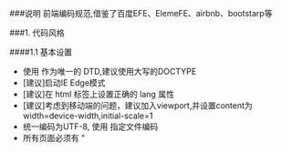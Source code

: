 ###说明
前端编码规范,借鉴了百度EFE、ElemeFE、airbnb、bootstarp等

###1. 代码风格

####1.1 基本设置
- 使用 <!DOCTYPE html> 作为唯一的 DTD,建议使用大写的DOCTYPE
- [建议]启动IE Edge模式
- [建议]在 html 标签上设置正确的 lang 属性
- [建议]考虑到移动端的问题，建议加入viewport,并设置content为width=device-width,initial-scale=1
- 统一编码为UTF-8, 使用 <meta charset="UTF-8" /> 指定文件编码
- 所有页面必须有 "<title>"
- 考虑到SEO优化问题,页面尽量加入keywords和description
- 引入CSS时必须指明rel="stylesheet"
- [建议] 引入 CSS 和 JavaScript 时无须指明 type 属性
- [建议] CSS和JS尽量独立成单独文件
- [建议] JS应当放在页面末尾
- [强制] favicon必须加
比较好的页面处理方式:
```
<!DOCTYPE html>
<html lang="zh-CN">
<head>
	<meta charset="UTF-8">
	<title></title>
	<meta name="viewport" content="width=device-width, initial-scale=1">
	<meta http-equiv="X-UA-Compatible" content="IE=Edge,chrome=1">
	<meta name="Keywords" content="摄影,互联网O2O,拍照/">
	<meta name="description" content="喔图——最专业的摄影预约平台 ">
	<link rel="shortcut icon" href="path/to/favicon.ico">
	<link rel="stylesheet" href="css/common.css">
	<link rel="stylesheet" href="css/global.css">
	<link rel="stylesheet" href="css/style.css">
</head>
<body>
	<img src="images/logo.png" alt="logo">
	<h1 class="world">world</h1>
	<script src="js/util.js"></script>
	<script src="js/demo.js"></script>
</body>
</html>
```

####1.2 缩进与换行
- [强制]使用 4 个空格做为一个缩进层级，不允许使用 2 个空格 或 tab 字符

```
<ul>
    <li>first</li>
    <li>second</li>
</ul>
```

####1.3 命名
- 所有标签和属性名一律小写
- 在HTML中得所有class类名统一使用   例如: header-logo   横线在中间
- 元素id单词全部小写,与class一样,单词之间统一以 - 为分割。如: navbar-right

####1.4 标签
**标签使用务必符合标签嵌套规则**
- p 段落
- h1,h2,h3,h4,h5,h6 层级标题
- strong,em 强调
- ins 插入
- del 删除
- abbr 缩写
- code 代码标识
- cite 引述来源作品的标题
- q 引用
- blockquote 一段或者长篇引用
- ul 无序列表
- ol 有序列表
- dl,dt,dd 定义列表

####1.5 属性
- **属性值必须使用双引号包围**
- 属性值必须小写
- 布尔类型的属性,建议不加属性值
	
	```
		<input type="text" disabled>
		<input type="checkbox" value="1" checked>
	```

- [强制]HTML属性应当按照以下顺序进行书写排列,确保代码的易读性
	- class
	- id,name
	- data-*
	- src、for、type、href
	- title,alt
	- aria-*,role
 	说明: class用于标识高度可复用组件,应当排在首位,id用于标识具体组件,因此排在第二位。
 	```
		<a class="..." id="..." data-modal="toggle" href="#">xxxx</a>
		<input class="form-control" type="text">
		<input src="..." alt="...">
 	```

- 布尔型属性不用赋值
	```
		<input type="text" disabled>
		<input type="checkbox" value="1" checked>
		<select>
			<option value="1" selected>1</option>
		</select>
	```
